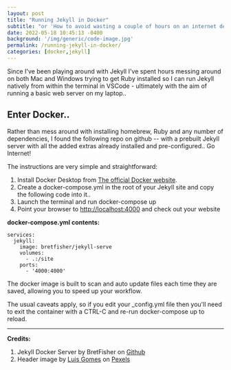 ```yaml
---
layout: post
title: "Running Jekyll in Docker"
subtitle: "or 'How to avoid wasting a couple of hours on an internet deep-dive'"
date: 2022-05-18 10:45:13 -0400
background: '/img/generic/code-image.jpg'
permalink: /running-jekyll-in-docker/
categories: [docker,jekyll]
---
```


Since I've been playing around with Jekyll I've spent hours messing around on both Mac and Windows trying to get Ruby installed so I can run Jekyll natively from within the terminal in VSCode - ultimately with the aim of running a basic web server on my laptop..

## Enter Docker..

Rather than mess around with installing homebrew, Ruby and any number of dependencies, I found the following repo on github -- with a prebuilt Jekyll server with all the added extras already installed and pre-configured.. Go Internet!

The instructions are very simple and straightforward:

1. Install Docker Desktop from [The official Docker website](https://www.docker.com/products/docker-desktop/).
2. Create a docker-compose.yml in the root of your Jekyll site and copy the following code into it..
3. Launch the terminal and run docker-compose up
4. Point your browser to [http://localhost:4000](http://localhost:4000) and check out your website

**docker-compose.yml contents:**

``` docker
services:
  jekyll:
    image: bretfisher/jekyll-serve
    volumes:
      - .:/site
    ports:
      - '4000:4000'
```
The docker image is built to scan and auto update files each time they are saved, allowing you to speed up your workflow.

The usual caveats apply, so if you edit your _config.yml file then you'll need to exit the container with a CTRL-C and re-run docker-compose up to reload.

---
**Credits:**

1. Jekyll Docker Server by BretFisher on [Github](https://github.com/BretFisher/jekyll-serve)
2. Header image by [Luis Gomes](https://www.pexels.com/@luis-gomes-166706/) on [Pexels](https://www.pexels.com/photo/close-up-photo-of-programming-of-codes-546819/)
